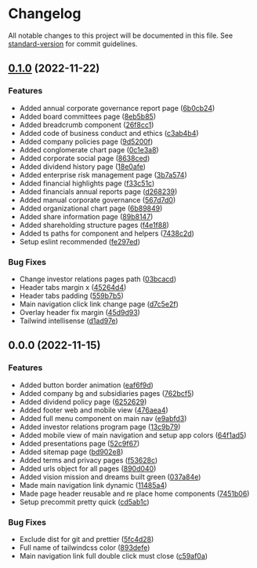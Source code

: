 # Changelog

All notable changes to this project will be documented in this file. See [standard-version](https://github.com/conventional-changelog/standard-version) for commit guidelines.

## [0.1.0](https://repo.projectgrey.net/filinvest/filinvest/compare/v0.0.0...v0.1.0) (2022-11-22)

### Features

- Added annual corporate governance report page ([6b0cb24](https://repo.projectgrey.net/filinvest/filinvest/commits/6b0cb24401bd76f3f1ae1bdb111dec9c2f051528))
- Added board committees page ([8eb5b85](https://repo.projectgrey.net/filinvest/filinvest/commits/8eb5b857f8ae3715fec0f0a3e9fbf6466b2c06d5))
- Added breadcrumb component ([26f8cc1](https://repo.projectgrey.net/filinvest/filinvest/commits/26f8cc17d0b9e7749e2c1aea062d831db075fb0c))
- Added code of business conduct and ethics ([c3ab4b4](https://repo.projectgrey.net/filinvest/filinvest/commits/c3ab4b4bb931a31470140a006de1dca74a3d0fc7))
- Added company policies page ([9d5200f](https://repo.projectgrey.net/filinvest/filinvest/commits/9d5200f2a3a9c7b32d9632d758a604bbd74911ff))
- Added conglomerate chart page ([0c1e3a8](https://repo.projectgrey.net/filinvest/filinvest/commits/0c1e3a8ec44b6f1e9909453bbe8fea6666278b4f))
- Added corporate social page ([8638ced](https://repo.projectgrey.net/filinvest/filinvest/commits/8638ced21355ed0f7197664f521e3e6649e4a01b))
- Added dividend history page ([18e0afe](https://repo.projectgrey.net/filinvest/filinvest/commits/18e0afebe6797668c8777b26ae49bd107ed33c56))
- Added enterprise risk management page ([3b7a574](https://repo.projectgrey.net/filinvest/filinvest/commits/3b7a5741b232621d295ac44f0555e2e956779d0c))
- Added financial highlights page ([f33c51c](https://repo.projectgrey.net/filinvest/filinvest/commits/f33c51cf408ec8a098bd9adb0ca1899dbb78aee8))
- Added financials annual reports page ([d268239](https://repo.projectgrey.net/filinvest/filinvest/commits/d26823903b2ac4dba0e9ccb8098dd6af987c0a3d))
- Added manual corporate governance ([567d7d0](https://repo.projectgrey.net/filinvest/filinvest/commits/567d7d0c639c559a8fcb85ff86df7b741c5596cd))
- Added organizational chart page ([6b89849](https://repo.projectgrey.net/filinvest/filinvest/commits/6b89849715df9723bc0b6466e5f23f111bcb6713))
- Added share information page ([89b8147](https://repo.projectgrey.net/filinvest/filinvest/commits/89b814747bd1ef161fde46dbf7ff91a93cc4e3b9))
- Added shareholding structure pages ([f4e1f88](https://repo.projectgrey.net/filinvest/filinvest/commits/f4e1f88ebf9d4c8f55c8a6bd978ada50548d1d6f))
- Added ts paths for component and helpers ([7438c2d](https://repo.projectgrey.net/filinvest/filinvest/commits/7438c2ddcfa8d7e82c732db79f21dd89eeeaec34))
- Setup eslint recommended ([fe297ed](https://repo.projectgrey.net/filinvest/filinvest/commits/fe297ed78ed1da5ad5e917b193cbe41eb4208444))

### Bug Fixes

- Change investor relations pages path ([03bcacd](https://repo.projectgrey.net/filinvest/filinvest/commits/03bcacd4223e1cdb54af976a9c749c73c758aa15))
- Header tabs margin x ([45264d4](https://repo.projectgrey.net/filinvest/filinvest/commits/45264d4fe0a80f229d64531abb908d17d9b95149))
- Header tabs padding ([559b7b5](https://repo.projectgrey.net/filinvest/filinvest/commits/559b7b57b604bf3c4d7bcacacc3b1dc29e9a9668))
- Main navigation click link change page ([d7c5e2f](https://repo.projectgrey.net/filinvest/filinvest/commits/d7c5e2fd364d4160e74db2738e7aea9de60d66f1))
- Overlay header fix margin ([45d9d93](https://repo.projectgrey.net/filinvest/filinvest/commits/45d9d939658b1dc9885b8ccd6e7c248f76e862f5))
- Tailwind intellisense ([d1ad97e](https://repo.projectgrey.net/filinvest/filinvest/commits/d1ad97ec1e5b561d16f727d1b6a42a5c9c8f85d8))

## 0.0.0 (2022-11-15)

### Features

- Added button border animation ([eaf6f9d](https://repo.projectgrey.net/filinvest/filinvest/commits/eaf6f9de69f3b8622251f374d2f74d14eb4b7335))
- Added company bg and subsidiaries pages ([762bcf5](https://repo.projectgrey.net/filinvest/filinvest/commits/762bcf5a9de96828da2ac3b2709c0f03d8b18360))
- Added dividend policy page ([6252629](https://repo.projectgrey.net/filinvest/filinvest/commits/6252629acce9573e2b5deddde64c477f2bd92838))
- Added footer web and mobile view ([476aea4](https://repo.projectgrey.net/filinvest/filinvest/commits/476aea44844dc50a164975880b50b48048e1aba7))
- Added full menu component on main nav ([e9abfd3](https://repo.projectgrey.net/filinvest/filinvest/commits/e9abfd3d5c8e312f339afaf35c286bd69a98caa1))
- Added investor relations program page ([13c9b79](https://repo.projectgrey.net/filinvest/filinvest/commits/13c9b79b26b32af8e7349a67ed32b3110865ac8d))
- Added mobile view of main navigation and setup app colors ([64f1ad5](https://repo.projectgrey.net/filinvest/filinvest/commits/64f1ad54a3f743fc3f559ae11edc6f9998fc3f06))
- Added presentations page ([52c9f67](https://repo.projectgrey.net/filinvest/filinvest/commits/52c9f67bd3c03efbd99f07380db4563adaea9515))
- Added sitemap page ([bd902e8](https://repo.projectgrey.net/filinvest/filinvest/commits/bd902e8737b8126d1e67c3e39b9ec0f995b43ff3))
- Added terms and privacy pages ([f53628c](https://repo.projectgrey.net/filinvest/filinvest/commits/f53628c8ecc3ca275fb03d7d4aeca5c5849f8e42))
- Added urls object for all pages ([890d040](https://repo.projectgrey.net/filinvest/filinvest/commits/890d040d7e4474a7a8fbe03a5ae623782d0f30c0))
- Added vision mission and dreams built green ([037a84e](https://repo.projectgrey.net/filinvest/filinvest/commits/037a84ee2db843ce6482d88bfa60bd8c139c1e92))
- Made main navigation link dynamic ([11485a4](https://repo.projectgrey.net/filinvest/filinvest/commits/11485a4a86738fd4a3434df1e4997ed3a55d8137))
- Made page header reusable and re place home components ([7451b06](https://repo.projectgrey.net/filinvest/filinvest/commits/7451b06a7b3838d0efb59d630a54453032277f13))
- Setup precommit pretty quick ([cd5ab1c](https://repo.projectgrey.net/filinvest/filinvest/commits/cd5ab1c14490154a9e87bf58388379632a78fe92))

### Bug Fixes

- Exclude dist for git and prettier ([5fc4d28](https://repo.projectgrey.net/filinvest/filinvest/commits/5fc4d28e101ceaf080b23a6b8c291ace40506024))
- Full name of tailwindcss color ([893defe](https://repo.projectgrey.net/filinvest/filinvest/commits/893defee2dac4b45c66d9bced8cb9112f3f9e9e3))
- Main navigation link full double click must close ([c59af0a](https://repo.projectgrey.net/filinvest/filinvest/commits/c59af0af0faeea23a3582e7b59e200d326ee8f58))
